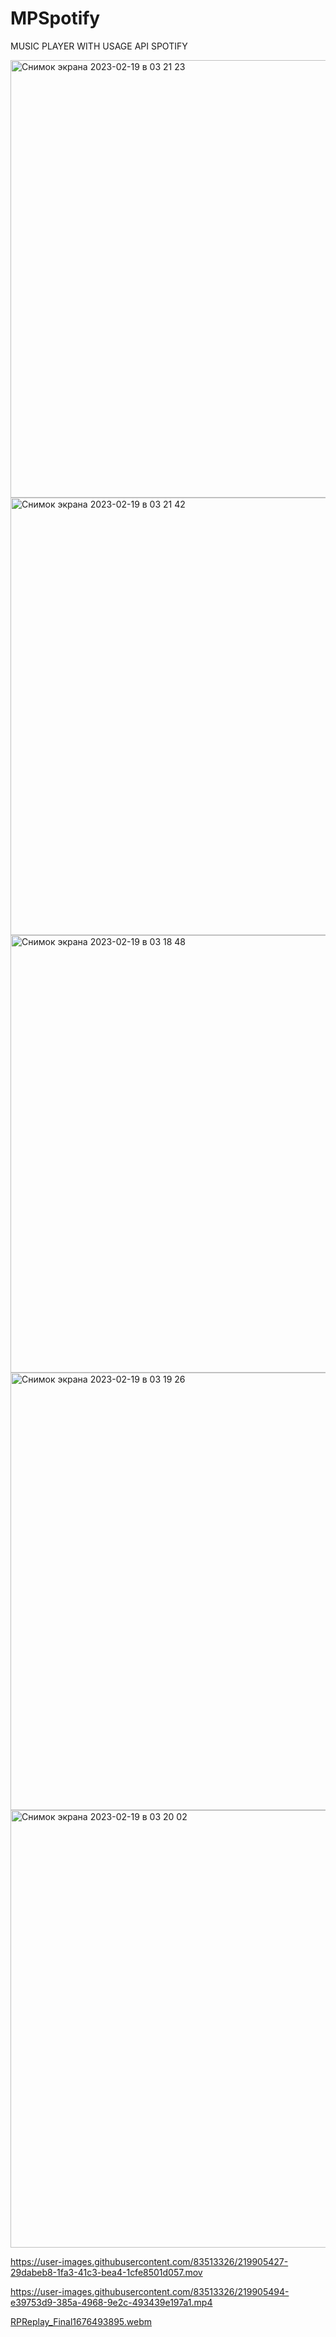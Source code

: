 # MPSpotify

MUSIC PLAYER WITH USAGE API SPOTIFY

<img width="700" alt="Снимок экрана 2023-02-19 в 03 21 23" src="https://user-images.githubusercontent.com/83513326/219905357-209bfb7a-6011-40cc-8eac-1b01907de1fc.png">
<img width="700" alt="Снимок экрана 2023-02-19 в 03 21 42" src="https://user-images.githubusercontent.com/83513326/219905362-f8a6afa2-32d0-4709-be7d-9d3d3e0ffa41.png">

<img width="700" alt="Снимок экрана 2023-02-19 в 03 18 48" src="https://user-images.githubusercontent.com/83513326/219905285-bc1b7ac4-8b20-469b-9f5c-60c935a188df.png">

<img width="700" alt="Снимок экрана 2023-02-19 в 03 19 26" src="https://user-images.githubusercontent.com/83513326/219905302-e1a9fbc3-17d9-40ee-8703-642cb90d74fa.png">

<img width="700" alt="Снимок экрана 2023-02-19 в 03 20 02" src="https://user-images.githubusercontent.com/83513326/219905319-5232f6d7-e0c9-478d-ab1d-0f88a692db95.png">

https://user-images.githubusercontent.com/83513326/219905427-29dabeb8-1fa3-41c3-bea4-1cfe8501d057.mov

https://user-images.githubusercontent.com/83513326/219905494-e39753d9-385a-4968-9e2c-493439e197a1.mp4

[RPReplay_Final1676493895.webm](https://user-images.githubusercontent.com/83513326/219905649-9b71d30e-804a-4a67-b239-b7ee721ca90d.webm)
